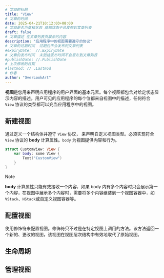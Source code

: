 ```yaml
---
# 文章的标题
title: "View"
# 文章的时间
date: 2025-04-21T10:12:03+08:00
# 文章是否为草稿状态 草稿状态不会发布到文章列表
draft: false
# 文章描述 在文章列表页展示的内容
description: "应用程序中的视图需要遵守的协议"
# 文章的过期时间  过期后不会发布到文章列表
#expiryDate:  //.ExpiryDate
# 文章的发布时间  未到达发布时间不会发布到文章列表
#publishDate: //.PublishDate
# 上次修改的日期
#lastmod: // .Lastmod
# 作者
author: "OverLookArt"
---
```


**视图**是您用来声明应用程序的用户界面的基本元素。每个视图都包含对给定状态显示内容的描述。用户可见的应用程序的每个位都来自视图中的描述，任何符合 `View` 协议的类型都可以充当应用程序中的视图。

## 新建视图

通过定义一个结构体并遵守 `View` 协议， 来声明自定义视图类型。必须实现符合 `View` 协议的 **body** 计算属性。`body` 为视图提供内容和行为。

``` Swift
struct CustomView: View {
    var body: some View {
        Text("CustomView")
    }
}
```

> [!Note]
> **body** 计算属性只能有效接收一个内容，如果 body 内有多个内容时只会展示第一个内容，在视图中展示多个内容时，需要将多个内容组装到一个视图容器中，如 `VStack`、`HStack`或自定义视图容器等。

## 配置视图



使用修饰符来配置视图。修饰符只不过是在特定视图上调用的方法。该方法返回一个新的、更改的视图，该视图在视图层次结构中有效地取代了原始视图。

## 生命周期

## 管理视图